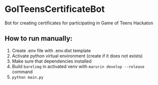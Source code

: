 # GoITeensCertificateBot
Bot for creating certificates for participating in Game of Teens Hackaton

## How to run manually:
1. Create .env file with .env.dist template
2. Activate python virtual environment (create if it does not exists)
3. Make sure that dependencies installed
4. Build `barelimg` in activated venv with ```marurin develop --release``` command
5. ```python main.py```

